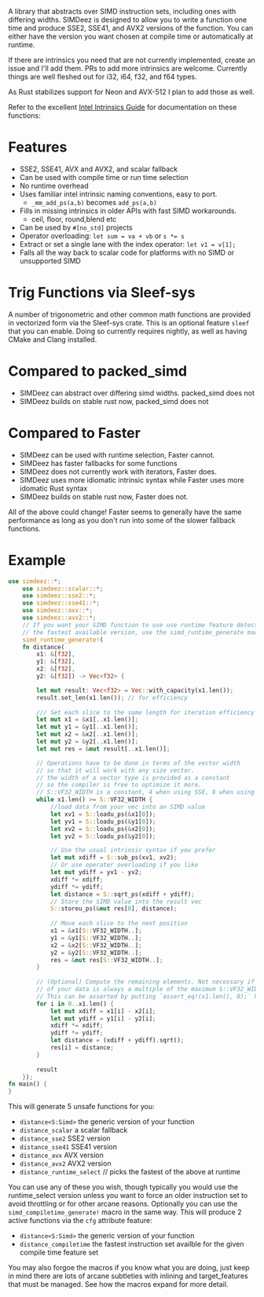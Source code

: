 A library that abstracts over SIMD instruction sets, including ones with differing widths.
SIMDeez is designed to allow you to write a function one time and produce SSE2, SSE41, and AVX2 versions of the function.
You can either have the version you want chosen at compile time or automatically at runtime.

If there are intrinsics you need that are not currently implemented, create an issue
and I'll add them. PRs to add more intrinsics are welcome. Currently things are well fleshed out for i32, i64, f32, and f64 types.

As Rust stabilizes support for Neon and AVX-512 I plan to add those as well.

Refer to the excellent [Intel Intrinsics Guide](https://software.intel.com/sites/landingpage/IntrinsicsGuide/#) for documentation on these functions:

# Features

* SSE2, SSE41, AVX and AVX2, and scalar fallback
* Can be used with compile time or run time selection
* No runtime overhead
* Uses familiar intel intrinsic naming conventions, easy to port. 
  * `_mm_add_ps(a,b)` becomes `add_ps(a,b)`
* Fills in missing intrinsics in older APIs with fast SIMD workarounds. 
  * ceil, floor, round,blend etc
* Can be used by `#[no_std]` projects
* Operator overloading: `let sum = va + vb` or `s *= s`
* Extract or set a single lane with the index operator: `let v1 = v[1];`
* Falls all the way back to scalar code for platforms with no SIMD or unsupported SIMD

# Trig Functions via Sleef-sys
A number of trigonometric and other common math functions are provided
in vectorized form via the Sleef-sys crate. This is an optional feature `sleef` that you can enable.
Doing so currently requires nightly, as well as having CMake and Clang installed.

# Compared to packed_simd

* SIMDeez can abstract over differing simd widths. packed_simd does not
* SIMDeez builds on stable rust now, packed_simd does not

# Compared to Faster

* SIMDeez can be used with runtime selection, Faster cannot.
* SIMDeez has faster fallbacks for some functions
* SIMDeez does not currently work with iterators, Faster does.
* SIMDeez uses more idiomatic intrinsic syntax while Faster uses more idomatic Rust syntax
* SIMDeez builds on stable rust now, Faster does not.

All of the above could change! Faster seems to generally have the same
performance as long as you don't run into some of the slower fallback functions.


# Example

```rust
use simdeez::*;
    use simdeez::scalar::*;
    use simdeez::sse2::*;
    use simdeez::sse41::*;
    use simdeez::avx::*;
    use simdeez::avx2::*;
    // If you want your SIMD function to use use runtime feature detection to call
    // the fastest available version, use the simd_runtime_generate macro:
    simd_runtime_generate!(
    fn distance(
        x1: &[f32],
        y1: &[f32],
        x2: &[f32],
        y2: &[f32]) -> Vec<f32> {

        let mut result: Vec<f32> = Vec::with_capacity(x1.len());
        result.set_len(x1.len()); // for efficiency
        
        /// Set each slice to the same length for iteration efficiency
        let mut x1 = &x1[..x1.len()];
        let mut y1 = &y1[..x1.len()];
        let mut x2 = &x2[..x1.len()];
        let mut y2 = &y2[..x1.len()];
        let mut res = &mut result[..x1.len()];

        // Operations have to be done in terms of the vector width
        // so that it will work with any size vector.
        // the width of a vector type is provided as a constant
        // so the compiler is free to optimize it more.
        // S::VF32_WIDTH is a constant, 4 when using SSE, 8 when using AVX2, etc
        while x1.len() >= S::VF32_WIDTH {
            //load data from your vec into an SIMD value
            let xv1 = S::loadu_ps(&x1[0]);
            let yv1 = S::loadu_ps(&y1[0]);
            let xv2 = S::loadu_ps(&x2[0]);
            let yv2 = S::loadu_ps(&y2[0]);

            // Use the usual intrinsic syntax if you prefer
            let mut xdiff = S::sub_ps(xv1, xv2);
            // Or use operater overloading if you like
            let mut ydiff = yv1 - yv2;
            xdiff *= xdiff;
            ydiff *= ydiff;
            let distance = S::sqrt_ps(xdiff + ydiff);
            // Store the SIMD value into the result vec
            S::storeu_ps(&mut res[0], distance);
            
            // Move each slice to the next position
            x1 = &x1[S::VF32_WIDTH..];
            y1 = &y1[S::VF32_WIDTH..];
            x2 = &x2[S::VF32_WIDTH..];
            y2 = &y2[S::VF32_WIDTH..];
            res = &mut res[S::VF32_WIDTH..];
        }
        
        // (Optional) Compute the remaining elements. Not necessary if you are sure the length
        // of your data is always a multiple of the maximum S::VF32_WIDTH you compile for (4 for SSE, 8 for AVX2, etc).
        // This can be asserted by putting `assert_eq!(x1.len(), 0);` here
        for i in 0..x1.len() {
            let mut xdiff = x1[i] - x2[i];
            let mut ydiff = y1[i] - y2[i];
            xdiff *= xdiff;
            ydiff *= ydiff;
            let distance = (xdiff + ydiff).sqrt();
            res[i] = distance;
        }
        
        result
    });
fn main() {
}
```
This will generate 5 unsafe functions for you:
* `distance<S:Simd>` the generic version of your function
* `distance_scalar`  a scalar fallback
* `distance_sse2`    SSE2 version
* `distance_sse41`   SSE41 version
* `distance_avx`     AVX version
* `distance_avx2`    AVX2 version
* `distance_runtime_select`  // picks the fastest of the above at runtime

You can use any of these you wish, though typically you would use the runtime_select version
unless you want to force an older instruction set to avoid throttling or for other arcane
reasons.
Optionally you can use the `simd_compiletime_generate!` macro in the same way.  This will
produce 2 active functions via the `cfg` attribute feature:

* `distance<S:Simd>`      the generic version of your function
* `distance_compiletime`  the fastest instruction set availble for the given compile time
feature set

You may also forgoe the macros if you know what you are doing, just keep in mind there are lots
of arcane subtleties with inlining and target_features that must be managed. See how the macros
expand for more detail.
